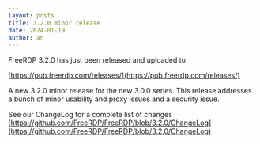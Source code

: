 ```yaml
---
layout: posts
title: 3.2.0 minor release
date: 2024-01-19
author: an
---
```


FreeRDP 3.2.0 has just been released and uploaded to

[https://pub.freerdp.com/releases/](https://pub.freerdp.com/releases/)

A new 3.2.0 minor release for the new 3.0.0 series.
This release addresses a bunch of minor usability and proxy issues and a security issue.

See our ChangeLog for a complete list of changes [https://github.com/FreeRDP/FreeRDP/blob/3.2.0/ChangeLog](https://github.com/FreeRDP/FreeRDP/blob/3.2.0/ChangeLog)

